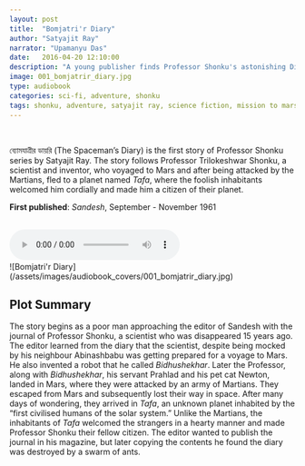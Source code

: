 ```yaml
---
layout: post
title:  "Bomjatri'r Diary"
author: "Satyajit Ray"
narrator: "Upamanyu Das"
date:   2016-04-20 12:10:00
description: "A young publisher finds Professor Shonku's astonishing Diary"
image: 001_bomjatrir_diary.jpg
type: audiobook
categories: sci-fi, adventure, shonku
tags: shonku, adventure, satyajit ray, science fiction, mission to mars, space, bangla audiobook
---
```


<br>

ব্যোমযাত্রীর ডায়রি (The Spaceman’s Diary) is the first story of Professor Shonku series by Satyajit Ray. The story follows Professor Trilokeshwar Shonku, a scientist and inventor, who voyaged to Mars and after being attacked by the Martians, fled to a planet named *Tafa*, where the foolish inhabitants welcomed him cordially and made him a citizen of their planet.

**First published**: _Sandesh_, September - November 1961

<br>

<!-- <audio src="http://audiobookfiles.upamanyu.in/001_bomjatrir_diary.mp3" preload="auto"></audio> -->
<audio id="player" controls settings>
	<source src="http://audiobookfiles.upamanyu.in/004_professor_shonku_o_ijipsiyo_atonko.mp3" type="audio/mp3" />
</audio>

<br>
![Bomjatri'r Diary](/assets/images/audiobook_covers/001_bomjatrir_diary.jpg)

Plot Summary
------------

The story begins as a poor man approaching the editor of Sandesh with the journal of Professor Shonku, a scientist who was disappeared 15 years ago. The editor learned from the diary that the scientist, despite being mocked by his neighbour Abinashbabu was getting prepared for a voyage to Mars. He also invented a robot that he called *Bidhushekhar*. Later the Professor, along with *Bidhushekhar*, his servant Prahlad and his pet cat Newton, landed in Mars, where they were attacked by an army of Martians. They escaped from Mars and subsequently lost their way in space. After many days of wondering, they arrived in *Tafa*, an unknown planet inhabited by the “first civilised humans of the solar system.” Unlike the Martians, the inhabitants of *Tafa* welcomed the strangers in a hearty manner and made Professor Shonku their fellow citizen. The editor wanted to publish the journal in his magazine, but later copying the contents he found the diary was destroyed by a swarm of ants.

[jekyll]:      http://jekyllrb.com
[jekyll-gh]:   https://github.com/jekyll/jekyll
[jekyll-help]: https://github.com/jekyll/jekyll-help
